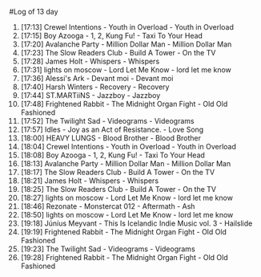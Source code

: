 #Log of 13 day

1. [17:13] Crewel Intentions - Youth in Overload - Youth in Overload
1. [17:15] Boy Azooga - 1, 2, Kung Fu! - Taxi To Your Head
1. [17:20] Avalanche Party - Million Dollar Man - Million Dollar Man
1. [17:23] The Slow Readers Club - Build A Tower - On the TV
1. [17:28] James Holt - Whispers - Whispers
1. [17:31] lights on moscow - Lord Let Me Know - lord let me know
1. [17:36] Alessi's Ark - Devant moi - Devant moi
1. [17:40] Harsh Winters - Recovery - Recovery
1. [17:44] ST.MARTiiNS - Jazzboy - Jazzboy
1. [17:48] Frightened Rabbit - The Midnight Organ Fight - Old Old Fashioned
1. [17:52] The Twilight Sad - Videograms - Videograms
1. [17:57] Idles - Joy as an Act of Resistance. - Love Song
1. [18:00] HEAVY LUNGS - Blood Brother - Blood Brother
1. [18:04] Crewel Intentions - Youth in Overload - Youth in Overload
1. [18:08] Boy Azooga - 1, 2, Kung Fu! - Taxi To Your Head
1. [18:13] Avalanche Party - Million Dollar Man - Million Dollar Man
1. [18:17] The Slow Readers Club - Build A Tower - On the TV
1. [18:21] James Holt - Whispers - Whispers
1. [18:25] The Slow Readers Club - Build A Tower - On the TV
1. [18:27] lights on moscow - Lord Let Me Know - lord let me know
1. [18:46] Rezonate - Monstercat 012 - Aftermath - Ash
1. [18:50] lights on moscow - Lord Let Me Know - lord let me know
1. [19:18] Júníus Meyvant - This Is Icelandic Indie Music vol. 3 - Hailslide
1. [19:19] Frightened Rabbit - The Midnight Organ Fight - Old Old Fashioned
1. [19:23] The Twilight Sad - Videograms - Videograms
1. [19:28] Frightened Rabbit - The Midnight Organ Fight - Old Old Fashioned
